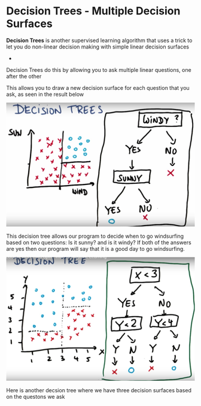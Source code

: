 # Decision Trees - Multiple Decision Surfaces

**Decision Trees** is another supervised learning algorithm that uses a trick to let you do non-linear decision making with simple linear decision surfaces

-

Decision Trees do this by allowing you to ask multiple linear questions, one after the other

This allows you to draw a new decision surface for each question that you ask, as seen in the result below

![alt tag](decisionTreeMultipleDecisionSurfaces.jpg)

This decision tree allows our program to decide when to go windsurfing based on two questions: Is it sunny? and is it windy? If both of the answers are yes then our program will say that it is a good day to go windsurfing.

![alt tag](decisionTreeWithThreeDecisionSurfaces.jpg)

Here is another decsion tree where we have three decision surfaces based on the questons we ask
